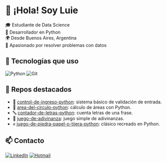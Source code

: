 # 👋 ¡Hola! Soy Luie

🎓 Estudiante de Data Science  
🐍 Desarrollador en Python  
🌍 Desde Buenos Aires, Argentina  
🚀 Apasionado por resolver problemas con datos

## 🧰 Tecnologías que uso

![Python](https://img.shields.io/badge/Python-3776AB?style=flat&logo=python&logoColor=white)
![Git](https://img.shields.io/badge/Git-F05032?style=flat&logo=git&logoColor=white)

## 📌 Repos destacados

- 🔐 [control-de-ingreso-python](https://github.com/luisbotteri/python-control-ingreso): sistema básico de validación de entrada.
- 🧮 [area-del-circulo-python](https://github.com/luisbotteri/python-area-circulo): cálculo de áreas con Python.
- 🔤 [contador-de-letras-python](https://github.com/luisbotteri/python-contador-letras): cuenta letras de una frase.
- 🎲 [juego-de-adivinanza](https://github.com/luisbotteri/python-juego-adivinanza): juego simple de adivinanzas.
- ✊ [juego-de-piedra-papel-o-tijera-python](https://github.com/luisbotteri/python-juego-ppt): clásico recreado en Python.

## 📫 Contacto

[![LinkedIn](https://img.shields.io/badge/LinkedIn-blue?style=flat&logo=linkedin&logoColor=white)](https://www.linkedin.com/in/luisbotteri/)
[![Hotmail](https://img.shields.io/badge/hotmail-blue?style=flat&logo=gmail&logoColor=white)](mailto:luisbotteri30@hotmail.com)

